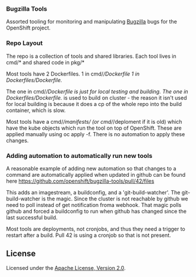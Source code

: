 ### Bugzilla Tools

Assorted tooling for monitoring and manipulating [Bugzilla](https://bugzilla.redhat.com) bugs for the OpenShift project.

### Repo Layout

The repo is a collection of tools and shared libraries. Each tool lives in cmd/* and shared code in pkg/*

Most tools have 2 Dockerfiles.
1 in cmd/*/Dockerfile
1 in Dockerfiles/Dockerfile.*

The one in cmd/*/Dockerfile is just for local testing and building.
The one in Dockerfiles/Dockerfile.* is used to build on cluster - the reason it isn't used for local building is because it does a cp of the whole repo into the build container, which is slow.

Most tools have a cmd/*/manifests/   (or cmd/*/deploment if it is old) which have the kube objects which run the tool on top of OpenShift. These are applied manually using oc apply -f. There is no automation to apply these changes.

### Adding automation to automatically run new tools

A reasonable example of adding new automation so that changes to a command are automatically applied when updated in github can be found here https://github.com/openshift/bugzilla-tools/pull/42/files

This adds an imagestream, a buildconfig, and a 'git-build-watcher'. The git-build-watcher is the magic. Since the cluster is not reachable by github we need to poll instead of get notification froma webhook. That magic polls github and forced a buildconfig to run when github has changed since the last successful build.

Most tools are deployments, not cronjobs, and thus they need a trigger to restart after a build. Pull 42 is using a cronjob so that is not present.

License
-------

Licensed under the [Apache License, Version 2.0](http://www.apache.org/licenses/).
